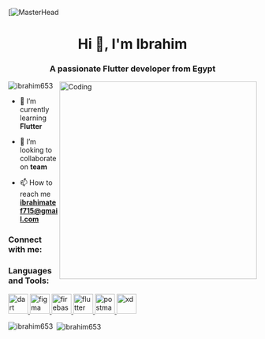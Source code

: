 [![MasterHead](https://user-images.githubusercontent.com/88105077/157883808-762a27a1-c1c5-447c-80a1-fb892f511393.png)
<h1 align="center">Hi 👋, I'm Ibrahim</h1>
<h3 align="center">A passionate Flutter developer from Egypt</h3>
<img align="right" alt="Coding" width="400" src="https://media4.giphy.com/media/QHE5gWI0QjqF2/giphy.gif?cid=790b7611f246455921dfe3a8b90b0813f7f54c9a08c02704&rid=giphy.gif&ct=g">

<p align="left"> <img src="https://komarev.com/ghpvc/?username=ibrahim653&label=Profile%20views&color=0e75b6&style=flat" alt="ibrahim653" /> </p>

- 🌱 I’m currently learning **Flutter**

- 👯 I’m looking to collaborate on **team**

- 📫 How to reach me **ibrahimatef715@gmail.com**

<h3 align="left">Connect with me:</h3>
<p align="left">
</p>

<h3 align="left">Languages and Tools:</h3>
<p align="left"> <a href="https://dart.dev" target="_blank" rel="noreferrer"> <img src="https://www.vectorlogo.zone/logos/dartlang/dartlang-icon.svg" alt="dart" width="40" height="40"/> </a> <a href="https://www.figma.com/" target="_blank" rel="noreferrer"> <img src="https://www.vectorlogo.zone/logos/figma/figma-icon.svg" alt="figma" width="40" height="40"/> </a> <a href="https://firebase.google.com/" target="_blank" rel="noreferrer"> <img src="https://www.vectorlogo.zone/logos/firebase/firebase-icon.svg" alt="firebase" width="40" height="40"/> </a> <a href="https://flutter.dev" target="_blank" rel="noreferrer"> <img src="https://www.vectorlogo.zone/logos/flutterio/flutterio-icon.svg" alt="flutter" width="40" height="40"/> </a> <a href="https://postman.com" target="_blank" rel="noreferrer"> <img src="https://www.vectorlogo.zone/logos/getpostman/getpostman-icon.svg" alt="postman" width="40" height="40"/> </a> <a href="https://www.adobe.com/products/xd.html" target="_blank" rel="noreferrer"> <img src="https://cdn.worldvectorlogo.com/logos/adobe-xd.svg" alt="xd" width="40" height="40"/> </a> </p>

<p><img align="left" src="https://github-readme-stats.vercel.app/api/top-langs?username=ibrahim653&show_icons=true&locale=en&layout=compact" alt="ibrahim653" /></p>

<p>&nbsp;<img align="center" src="https://github-readme-stats.vercel.app/api?username=ibrahim653&show_icons=true&locale=en" alt="ibrahim653" /></p>
